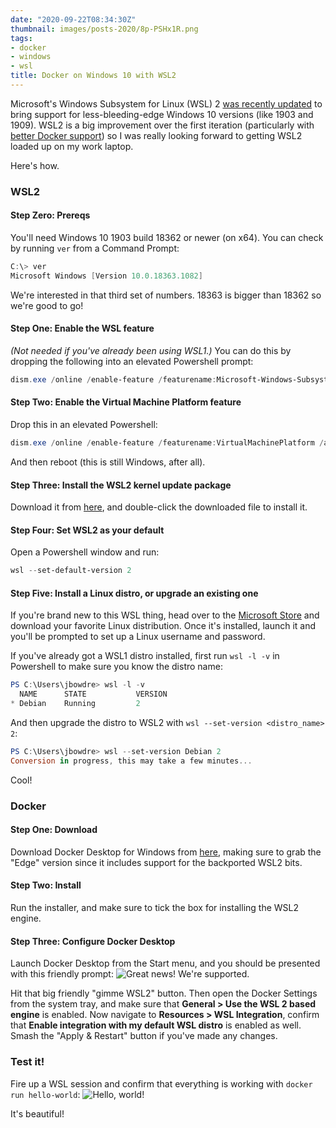```yaml
---
date: "2020-09-22T08:34:30Z"
thumbnail: images/posts-2020/8p-PSHx1R.png
tags:
- docker
- windows
- wsl
title: Docker on Windows 10 with WSL2
---
```


Microsoft's Windows Subsystem for Linux (WSL) 2 [was recently updated](https://devblogs.microsoft.com/commandline/wsl-2-support-is-coming-to-windows-10-versions-1903-and-1909/) to bring support for less-bleeding-edge Windows 10 versions (like 1903 and 1909). WSL2 is a big improvement over the first iteration (particularly with [better Docker support](https://www.docker.com/blog/docker-desktop-wsl-2-backport-update/)) so I was really looking forward to getting WSL2 loaded up on my work laptop.

Here's how.

### WSL2

#### Step Zero: Prereqs
You'll need Windows 10 1903 build 18362 or newer (on x64). You can check by running `ver` from a Command Prompt:
```powershell
C:\> ver
Microsoft Windows [Version 10.0.18363.1082]
```
We're interested in that third set of numbers. 18363 is bigger than 18362 so we're good to go!

#### Step One: Enable the WSL feature
*(Not needed if you've already been using WSL1.)*
You can do this by dropping the following into an elevated Powershell prompt:
```powershell
dism.exe /online /enable-feature /featurename:Microsoft-Windows-Subsystem-Linux /all /norestart
```

#### Step Two: Enable the Virtual Machine Platform feature
Drop this in an elevated Powershell:
```powershell
dism.exe /online /enable-feature /featurename:VirtualMachinePlatform /all /norestart
```
And then reboot (this is still Windows, after all).

#### Step Three: Install the WSL2 kernel update package
Download it from [here](https://wslstorestorage.blob.core.windows.net/wslblob/wsl_update_x64.msi), and double-click the downloaded file to install it.

#### Step Four: Set WSL2 as your default
Open a Powershell window and run:
```powershell
wsl --set-default-version 2
```

#### Step Five: Install a Linux distro, or upgrade an existing one
If you're brand new to this WSL thing, head over to the [Microsoft Store](https://aka.ms/wslstore) and download your favorite Linux distribution. Once it's installed, launch it and you'll be prompted to set up a Linux username and password. 

If you've already got a WSL1 distro installed, first run `wsl -l -v` in Powershell to make sure you know the distro name:
```powershell
PS C:\Users\jbowdre> wsl -l -v
  NAME      STATE           VERSION
* Debian    Running         2
```
And then upgrade the distro to WSL2 with `wsl --set-version <distro_name> 2`:
```powershell
PS C:\Users\jbowdre> wsl --set-version Debian 2
Conversion in progress, this may take a few minutes...
```
Cool!

### Docker
#### Step One: Download
Download Docker Desktop for Windows from [here](https://hub.docker.com/editions/community/docker-ce-desktop-windows/), making sure to grab the "Edge" version since it includes support for the backported WSL2 bits.

#### Step Two: Install
Run the installer, and make sure to tick the box for installing the WSL2 engine.

#### Step Three: Configure Docker Desktop
Launch Docker Desktop from the Start menu, and you should be presented with this friendly prompt:
![Great news! We're supported.](/images/posts-2020/lY2FTflbK.png)

Hit that big friendly "gimme WSL2" button. Then open the Docker Settings from the system tray, and make sure that **General > Use the WSL 2 based engine** is enabled. Now navigate to **Resources > WSL Integration**, confirm that **Enable integration with my default WSL distro** is enabled as well. Smash the "Apply & Restart" button if you've made any changes.

### Test it!
Fire up a WSL session and confirm that everything is working with `docker run hello-world`:
![Hello, world!](/images/posts-2020/8p-PSHx1R.png)

It's beautiful!